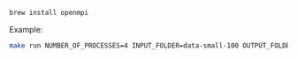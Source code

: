 ```bash
brew install openmpi
```

Example:
```bash
make run NUMBER_OF_PROCESSES=4 INPUT_FOLDER=data-small-100 OUTPUT_FOLDER=output
```